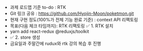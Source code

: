 - 과제 로드맵 기준 to-do : RTK
- Git 링크 공유 : https://github.com/Hyojin-Moon/poketmon.git
- 현재 구현 정도(100%가 전체 기능 완료 기준) : context API 리팩토링
- 목표(다음 체크 타임까지): RTK 리팩토링
✅ 1. RTK 설치
- yarn add react-redux @reduxjs/toolkit
- ✅ 2. store 생성
- 금요일과 주말간에 rudux와 rtk 강의 복습 후 진행